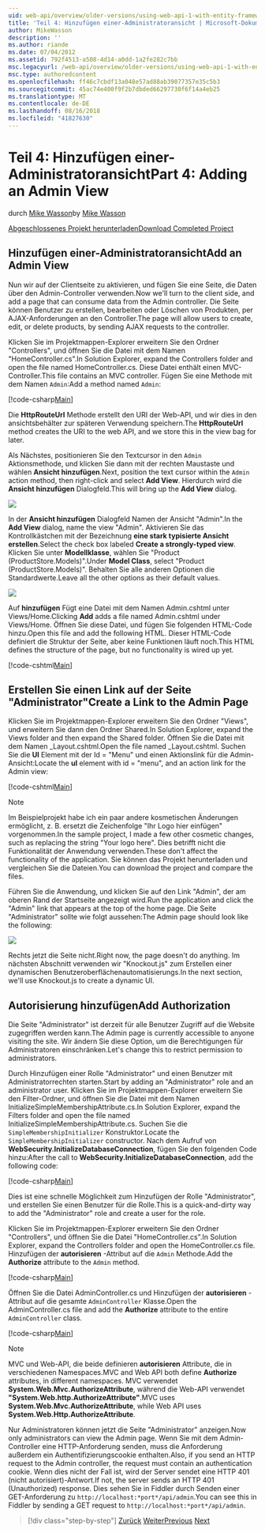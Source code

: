 ```yaml
---
uid: web-api/overview/older-versions/using-web-api-1-with-entity-framework-5/using-web-api-with-entity-framework-part-4
title: 'Teil 4: Hinzufügen einer-Administratoransicht | Microsoft-Dokumentation'
author: MikeWasson
description: ''
ms.author: riande
ms.date: 07/04/2012
ms.assetid: 792f4513-a508-4d14-a0dd-1a2fe282c7bb
msc.legacyurl: /web-api/overview/older-versions/using-web-api-1-with-entity-framework-5/using-web-api-with-entity-framework-part-4
msc.type: authoredcontent
ms.openlocfilehash: ff46c7cbdf13a048e57ad88ab39077357e35c5b3
ms.sourcegitcommit: 45ac74e400f9f2b7dbded66297730f6f14a4eb25
ms.translationtype: MT
ms.contentlocale: de-DE
ms.lasthandoff: 08/16/2018
ms.locfileid: "41827630"
---
```

<a name="part-4-adding-an-admin-view"></a><span data-ttu-id="cc6b4-102">Teil 4: Hinzufügen einer-Administratoransicht</span><span class="sxs-lookup"><span data-stu-id="cc6b4-102">Part 4: Adding an Admin View</span></span>
====================
<span data-ttu-id="cc6b4-103">durch [Mike Wasson](https://github.com/MikeWasson)</span><span class="sxs-lookup"><span data-stu-id="cc6b4-103">by [Mike Wasson](https://github.com/MikeWasson)</span></span>

[<span data-ttu-id="cc6b4-104">Abgeschlossenes Projekt herunterladen</span><span class="sxs-lookup"><span data-stu-id="cc6b4-104">Download Completed Project</span></span>](http://code.msdn.microsoft.com/ASP-NET-Web-API-with-afa30545)

## <a name="add-an-admin-view"></a><span data-ttu-id="cc6b4-105">Hinzufügen einer-Administratoransicht</span><span class="sxs-lookup"><span data-stu-id="cc6b4-105">Add an Admin View</span></span>

<span data-ttu-id="cc6b4-106">Nun wir auf der Clientseite zu aktivieren, und fügen Sie eine Seite, die Daten über den Admin-Controller verwenden.</span><span class="sxs-lookup"><span data-stu-id="cc6b4-106">Now we'll turn to the client side, and add a page that can consume data from the Admin controller.</span></span> <span data-ttu-id="cc6b4-107">Die Seite können Benutzer zu erstellen, bearbeiten oder Löschen von Produkten, per AJAX-Anforderungen an den Controller.</span><span class="sxs-lookup"><span data-stu-id="cc6b4-107">The page will allow users to create, edit, or delete products, by sending AJAX requests to the controller.</span></span>

<span data-ttu-id="cc6b4-108">Klicken Sie im Projektmappen-Explorer erweitern Sie den Ordner "Controllers", und öffnen Sie die Datei mit dem Namen "HomeController.cs".</span><span class="sxs-lookup"><span data-stu-id="cc6b4-108">In Solution Explorer, expand the Controllers folder and open the file named HomeController.cs.</span></span> <span data-ttu-id="cc6b4-109">Diese Datei enthält einen MVC-Controller.</span><span class="sxs-lookup"><span data-stu-id="cc6b4-109">This file contains an MVC controller.</span></span> <span data-ttu-id="cc6b4-110">Fügen Sie eine Methode mit dem Namen `Admin`:</span><span class="sxs-lookup"><span data-stu-id="cc6b4-110">Add a method named `Admin`:</span></span>

[!code-csharp[Main](using-web-api-with-entity-framework-part-4/samples/sample1.cs)]

<span data-ttu-id="cc6b4-111">Die **HttpRouteUrl** Methode erstellt den URI der Web-API, und wir dies in den ansichtsbehälter zur späteren Verwendung speichern.</span><span class="sxs-lookup"><span data-stu-id="cc6b4-111">The **HttpRouteUrl** method creates the URI to the web API, and we store this in the view bag for later.</span></span>

<span data-ttu-id="cc6b4-112">Als Nächstes, positionieren Sie den Textcursor in den `Admin` Aktionsmethode, und klicken Sie dann mit der rechten Maustaste und wählen **Ansicht hinzufügen**.</span><span class="sxs-lookup"><span data-stu-id="cc6b4-112">Next, position the text cursor within the `Admin` action method, then right-click and select **Add View**.</span></span> <span data-ttu-id="cc6b4-113">Hierdurch wird die **Ansicht hinzufügen** Dialogfeld.</span><span class="sxs-lookup"><span data-stu-id="cc6b4-113">This will bring up the **Add View** dialog.</span></span>

![](using-web-api-with-entity-framework-part-4/_static/image1.png)

<span data-ttu-id="cc6b4-114">In der **Ansicht hinzufügen** Dialogfeld Namen der Ansicht "Admin".</span><span class="sxs-lookup"><span data-stu-id="cc6b4-114">In the **Add View** dialog, name the view "Admin".</span></span> <span data-ttu-id="cc6b4-115">Aktivieren Sie das Kontrollkästchen mit der Bezeichnung **eine stark typisierte Ansicht erstellen**.</span><span class="sxs-lookup"><span data-stu-id="cc6b4-115">Select the check box labeled **Create a strongly-typed view**.</span></span> <span data-ttu-id="cc6b4-116">Klicken Sie unter **Modellklasse**, wählen Sie "Product (ProductStore.Models)".</span><span class="sxs-lookup"><span data-stu-id="cc6b4-116">Under **Model Class**, select "Product (ProductStore.Models)".</span></span> <span data-ttu-id="cc6b4-117">Behalten Sie alle anderen Optionen die Standardwerte.</span><span class="sxs-lookup"><span data-stu-id="cc6b4-117">Leave all the other options as their default values.</span></span>

![](using-web-api-with-entity-framework-part-4/_static/image2.png)

<span data-ttu-id="cc6b4-118">Auf **hinzufügen** Fügt eine Datei mit dem Namen Admin.cshtml unter Views/Home.</span><span class="sxs-lookup"><span data-stu-id="cc6b4-118">Clicking **Add** adds a file named Admin.cshtml under Views/Home.</span></span> <span data-ttu-id="cc6b4-119">Öffnen Sie diese Datei, und fügen Sie folgenden HTML-Code hinzu.</span><span class="sxs-lookup"><span data-stu-id="cc6b4-119">Open this file and add the following HTML.</span></span> <span data-ttu-id="cc6b4-120">Dieser HTML-Code definiert die Struktur der Seite, aber keine Funktionen läuft noch.</span><span class="sxs-lookup"><span data-stu-id="cc6b4-120">This HTML defines the structure of the page, but no functionality is wired up yet.</span></span>

[!code-cshtml[Main](using-web-api-with-entity-framework-part-4/samples/sample2.cshtml)]

## <a name="create-a-link-to-the-admin-page"></a><span data-ttu-id="cc6b4-121">Erstellen Sie einen Link auf der Seite "Administrator"</span><span class="sxs-lookup"><span data-stu-id="cc6b4-121">Create a Link to the Admin Page</span></span>

<span data-ttu-id="cc6b4-122">Klicken Sie im Projektmappen-Explorer erweitern Sie den Ordner "Views", und erweitern Sie dann den Ordner Shared.</span><span class="sxs-lookup"><span data-stu-id="cc6b4-122">In Solution Explorer, expand the Views folder and then expand the Shared folder.</span></span> <span data-ttu-id="cc6b4-123">Öffnen Sie die Datei mit dem Namen \_Layout.cshtml.</span><span class="sxs-lookup"><span data-stu-id="cc6b4-123">Open the file named \_Layout.cshtml.</span></span> <span data-ttu-id="cc6b4-124">Suchen Sie die **Ul** Element mit der Id = "Menu" und einen Aktionslink für die Admin-Ansicht:</span><span class="sxs-lookup"><span data-stu-id="cc6b4-124">Locate the **ul** element with id = "menu", and an action link for the Admin view:</span></span>

[!code-cshtml[Main](using-web-api-with-entity-framework-part-4/samples/sample3.cshtml)]

> [!NOTE]
> <span data-ttu-id="cc6b4-125">Im Beispielprojekt habe ich ein paar andere kosmetischen Änderungen ermöglicht, z. B. ersetzt die Zeichenfolge "Ihr Logo hier einfügen" vorgenommen.</span><span class="sxs-lookup"><span data-stu-id="cc6b4-125">In the sample project, I made a few other cosmetic changes, such as replacing the string "Your logo here".</span></span> <span data-ttu-id="cc6b4-126">Dies betrifft nicht die Funktionalität der Anwendung verwenden.</span><span class="sxs-lookup"><span data-stu-id="cc6b4-126">These don't affect the functionality of the application.</span></span> <span data-ttu-id="cc6b4-127">Sie können das Projekt herunterladen und vergleichen Sie die Dateien.</span><span class="sxs-lookup"><span data-stu-id="cc6b4-127">You can download the project and compare the files.</span></span>


<span data-ttu-id="cc6b4-128">Führen Sie die Anwendung, und klicken Sie auf den Link "Admin", der am oberen Rand der Startseite angezeigt wird.</span><span class="sxs-lookup"><span data-stu-id="cc6b4-128">Run the application and click the "Admin" link that appears at the top of the home page.</span></span> <span data-ttu-id="cc6b4-129">Die Seite "Administrator" sollte wie folgt aussehen:</span><span class="sxs-lookup"><span data-stu-id="cc6b4-129">The Admin page should look like the following:</span></span>

![](using-web-api-with-entity-framework-part-4/_static/image3.png)

<span data-ttu-id="cc6b4-130">Rechts jetzt die Seite nicht.</span><span class="sxs-lookup"><span data-stu-id="cc6b4-130">Right now, the page doesn't do anything.</span></span> <span data-ttu-id="cc6b4-131">Im nächsten Abschnitt verwenden wir "Knockout.js" zum Erstellen einer dynamischen Benutzeroberflächenautomatisierungs.</span><span class="sxs-lookup"><span data-stu-id="cc6b4-131">In the next section, we'll use Knockout.js to create a dynamic UI.</span></span>

## <a name="add-authorization"></a><span data-ttu-id="cc6b4-132">Autorisierung hinzufügen</span><span class="sxs-lookup"><span data-stu-id="cc6b4-132">Add Authorization</span></span>

<span data-ttu-id="cc6b4-133">Die Seite "Administrator" ist derzeit für alle Benutzer Zugriff auf die Website zugegriffen werden kann.</span><span class="sxs-lookup"><span data-stu-id="cc6b4-133">The Admin page is currently accessible to anyone visiting the site.</span></span> <span data-ttu-id="cc6b4-134">Wir ändern Sie diese Option, um die Berechtigungen für Administratoren einschränken.</span><span class="sxs-lookup"><span data-stu-id="cc6b4-134">Let's change this to restrict permission to administrators.</span></span>

<span data-ttu-id="cc6b4-135">Durch Hinzufügen einer Rolle "Administrator" und einen Benutzer mit Administratorrechten starten.</span><span class="sxs-lookup"><span data-stu-id="cc6b4-135">Start by adding an "Administrator" role and an administrator user.</span></span> <span data-ttu-id="cc6b4-136">Klicken Sie im Projektmappen-Explorer erweitern Sie den Filter-Ordner, und öffnen Sie die Datei mit dem Namen InitializeSimpleMembershipAttribute.cs.</span><span class="sxs-lookup"><span data-stu-id="cc6b4-136">In Solution Explorer, expand the Filters folder and open the file named InitializeSimpleMembershipAttribute.cs.</span></span> <span data-ttu-id="cc6b4-137">Suchen Sie die `SimpleMembershipInitializer` Konstruktor.</span><span class="sxs-lookup"><span data-stu-id="cc6b4-137">Locate the `SimpleMembershipInitializer` constructor.</span></span> <span data-ttu-id="cc6b4-138">Nach dem Aufruf von **WebSecurity.InitializeDatabaseConnection**, fügen Sie den folgenden Code hinzu:</span><span class="sxs-lookup"><span data-stu-id="cc6b4-138">After the call to **WebSecurity.InitializeDatabaseConnection**, add the following code:</span></span>

[!code-csharp[Main](using-web-api-with-entity-framework-part-4/samples/sample4.cs)]

<span data-ttu-id="cc6b4-139">Dies ist eine schnelle Möglichkeit zum Hinzufügen der Rolle "Administrator", und erstellen Sie einen Benutzer für die Rolle.</span><span class="sxs-lookup"><span data-stu-id="cc6b4-139">This is a quick-and-dirty way to add the "Administrator" role and create a user for the role.</span></span>

<span data-ttu-id="cc6b4-140">Klicken Sie im Projektmappen-Explorer erweitern Sie den Ordner "Controllers", und öffnen Sie die Datei "HomeController.cs".</span><span class="sxs-lookup"><span data-stu-id="cc6b4-140">In Solution Explorer, expand the Controllers folder and open the HomeController.cs file.</span></span> <span data-ttu-id="cc6b4-141">Hinzufügen der **autorisieren** -Attribut auf die `Admin` Methode.</span><span class="sxs-lookup"><span data-stu-id="cc6b4-141">Add the **Authorize** attribute to the `Admin` method.</span></span>

[!code-csharp[Main](using-web-api-with-entity-framework-part-4/samples/sample5.cs)]

<span data-ttu-id="cc6b4-142">Öffnen Sie die Datei AdminController.cs und Hinzufügen der **autorisieren** -Attribut auf die gesamte `AdminController` Klasse.</span><span class="sxs-lookup"><span data-stu-id="cc6b4-142">Open the AdminController.cs file and add the **Authorize** attribute to the entire `AdminController` class.</span></span>

[!code-csharp[Main](using-web-api-with-entity-framework-part-4/samples/sample6.cs)]

> [!NOTE]
> <span data-ttu-id="cc6b4-143">MVC und Web-API, die beide definieren **autorisieren** Attribute, die in verschiedenen Namespaces.</span><span class="sxs-lookup"><span data-stu-id="cc6b4-143">MVC and Web API both define **Authorize** attributes, in different namespaces.</span></span> <span data-ttu-id="cc6b4-144">MVC verwendet **System.Web.Mvc.AuthorizeAttribute**, während die Web-API verwendet **"System.Web.http.AuthorizeAttribute"**.</span><span class="sxs-lookup"><span data-stu-id="cc6b4-144">MVC uses **System.Web.Mvc.AuthorizeAttribute**, while Web API uses **System.Web.Http.AuthorizeAttribute**.</span></span>


<span data-ttu-id="cc6b4-145">Nur Administratoren können jetzt die Seite "Administrator" anzeigen.</span><span class="sxs-lookup"><span data-stu-id="cc6b4-145">Now only administrators can view the Admin page.</span></span> <span data-ttu-id="cc6b4-146">Wenn Sie mit dem Admin-Controller eine HTTP-Anforderung senden, muss die Anforderung außerdem ein Authentifizierungscookie enthalten.</span><span class="sxs-lookup"><span data-stu-id="cc6b4-146">Also, if you send an HTTP request to the Admin controller, the request must contain an authentication cookie.</span></span> <span data-ttu-id="cc6b4-147">Wenn dies nicht der Fall ist, wird der Server sendet eine HTTP 401 (nicht autorisiert)-Antwort.</span><span class="sxs-lookup"><span data-stu-id="cc6b4-147">If not, the server sends an HTTP 401 (Unauthorized) response.</span></span> <span data-ttu-id="cc6b4-148">Dies sehen Sie in Fiddler durch Senden einer GET-Anforderung zu `http://localhost:*port*/api/admin`.</span><span class="sxs-lookup"><span data-stu-id="cc6b4-148">You can see this in Fiddler by sending a GET request to `http://localhost:*port*/api/admin`.</span></span>

> [!div class="step-by-step"]
> <span data-ttu-id="cc6b4-149">[Zurück](using-web-api-with-entity-framework-part-3.md)
> [Weiter](using-web-api-with-entity-framework-part-5.md)</span><span class="sxs-lookup"><span data-stu-id="cc6b4-149">[Previous](using-web-api-with-entity-framework-part-3.md)
[Next](using-web-api-with-entity-framework-part-5.md)</span></span>
